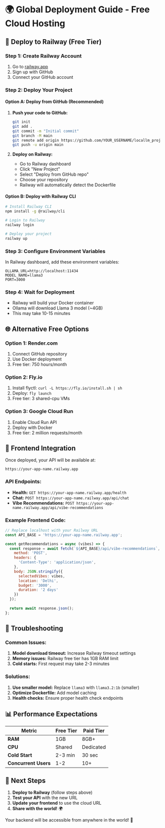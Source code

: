 # 🌍 Global Deployment Guide - Free Cloud Hosting

## 🚀 **Deploy to Railway (Free Tier)**

### **Step 1: Create Railway Account**
1. Go to [railway.app](https://railway.app)
2. Sign up with GitHub
3. Connect your GitHub account

### **Step 2: Deploy Your Project**

#### **Option A: Deploy from GitHub (Recommended)**
1. **Push your code to GitHub:**
   ```bash
   git init
   git add .
   git commit -m "Initial commit"
   git branch -M main
   git remote add origin https://github.com/YOUR_USERNAME/locallm_project.git
   git push -u origin main
   ```

2. **Deploy on Railway:**
   - Go to Railway dashboard
   - Click "New Project"
   - Select "Deploy from GitHub repo"
   - Choose your repository
   - Railway will automatically detect the Dockerfile

#### **Option B: Deploy with Railway CLI**
```bash
# Install Railway CLI
npm install -g @railway/cli

# Login to Railway
railway login

# Deploy your project
railway up
```

### **Step 3: Configure Environment Variables**
In Railway dashboard, add these environment variables:
```
OLLAMA_URL=http://localhost:11434
MODEL_NAME=llama3
PORT=3000
```

### **Step 4: Wait for Deployment**
- Railway will build your Docker container
- Ollama will download Llama 3 model (~4GB)
- This may take 10-15 minutes

## 🌐 **Alternative Free Options**

### **Option 1: Render.com**
1. Connect GitHub repository
2. Use Docker deployment
3. Free tier: 750 hours/month

### **Option 2: Fly.io**
1. Install flyctl: `curl -L https://fly.io/install.sh | sh`
2. Deploy: `fly launch`
3. Free tier: 3 shared-cpu VMs

### **Option 3: Google Cloud Run**
1. Enable Cloud Run API
2. Deploy with Docker
3. Free tier: 2 million requests/month

## 📱 **Frontend Integration**

Once deployed, your API will be available at:
```
https://your-app-name.railway.app
```

### **API Endpoints:**
- **Health:** `GET https://your-app-name.railway.app/health`
- **Chat:** `POST https://your-app-name.railway.app/api/chat`
- **Vibe Recommendations:** `POST https://your-app-name.railway.app/api/vibe-recommendations`

### **Example Frontend Code:**
```javascript
// Replace localhost with your Railway URL
const API_BASE = 'https://your-app-name.railway.app';

const getRecommendations = async (vibes) => {
  const response = await fetch(`${API_BASE}/api/vibe-recommendations`, {
    method: 'POST',
    headers: {
      'Content-Type': 'application/json',
    },
    body: JSON.stringify({
      selectedVibes: vibes,
      location: 'Delhi',
      budget: '3000',
      duration: '2 days'
    })
  });
  
  return await response.json();
};
```

## 🔧 **Troubleshooting**

### **Common Issues:**
1. **Model download timeout:** Increase Railway timeout settings
2. **Memory issues:** Railway free tier has 1GB RAM limit
3. **Cold starts:** First request may take 2-3 minutes

### **Solutions:**
1. **Use smaller model:** Replace `llama3` with `llama3.2:1b` (smaller)
2. **Optimize Dockerfile:** Add model caching
3. **Health checks:** Ensure proper health check endpoints

## 📊 **Performance Expectations**

| Metric | Free Tier | Paid Tier |
|--------|-----------|-----------|
| **RAM** | 1GB | 8GB+ |
| **CPU** | Shared | Dedicated |
| **Cold Start** | 2-3 min | 30 sec |
| **Concurrent Users** | 1-2 | 10+ |

## 🎯 **Next Steps**

1. **Deploy to Railway** (follow steps above)
2. **Test your API** with the new URL
3. **Update your frontend** to use the cloud URL
4. **Share with the world!** 🌍

Your backend will be accessible from anywhere in the world! 🚀
